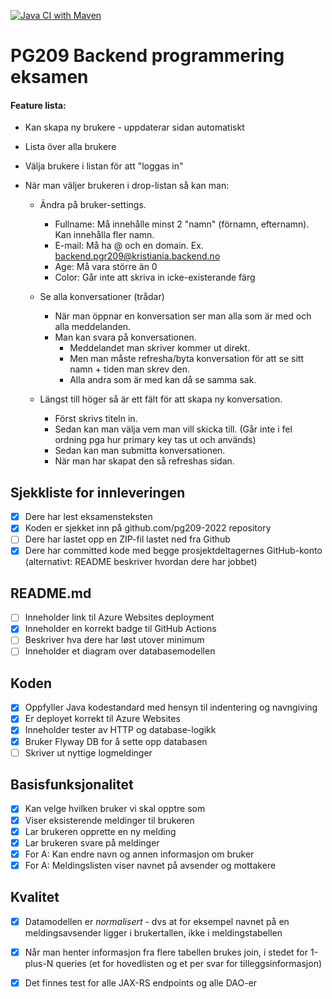 [![Java CI with Maven](https://github.com/kristiania-pgr209-2022/pg209exam-TobiasLiu1990/actions/workflows/maven.yml/badge.svg)](https://github.com/kristiania-pgr209-2022/pg209exam-TobiasLiu1990/actions/workflows/maven.yml)

# PG209 Backend programmering eksamen

#### Feature lista:
* Kan skapa ny brukere - uppdaterar sidan automatiskt
* Lista över alla brukere
* Välja brukere i listan för att "loggas in"

* När man väljer brukeren i drop-listan så kan man:
  * Ändra på bruker-settings.
    * Fullname: Må innehålle minst 2 "namn" (förnamn, efternamn). Kan innehålla fler namn.
    * E-mail: Må ha @ och en domain. Ex. backend.pgr209@kristiania.backend.no
    * Age: Må vara större än 0
    * Color: Går inte att skriva in icke-existerande färg

  * Se alla konversationer (trådar)
    * När man öppnar en konversation ser man alla som är med och alla meddelanden.
    * Man kan svara på konversationen.
      * Meddelandet man skriver kommer ut direkt.
      * Men man måste refresha/byta konversation för att se sitt namn + tiden man skrev den.
      * Alla andra som är med kan då se samma sak.
      
  * Längst till höger så är ett fält för att skapa ny konversation.
    * Först skrivs titeln in.
    * Sedan kan man välja vem man vill skicka till. (Går inte i fel ordning pga hur primary key tas ut och används)
    * Sedan kan man submitta konversationen.
    * När man har skapat den så refreshas sidan.





## Sjekkliste for innleveringen

* [x] Dere har lest eksamensteksten
* [x] Koden er sjekket inn på github.com/pg209-2022 repository
* [ ] Dere har lastet opp en ZIP-fil lastet ned fra Github
* [x] Dere har committed kode med begge prosjektdeltagernes GitHub-konto (alternativt: README beskriver hvordan dere har jobbet)

## README.md

* [ ] Inneholder link til Azure Websites deployment
* [x] Inneholder en korrekt badge til GitHub Actions
* [ ] Beskriver hva dere har løst utover minimum
* [ ] Inneholder et diagram over databasemodellen

## Koden

* [x] Oppfyller Java kodestandard med hensyn til indentering og navngiving
* [x] Er deployet korrekt til Azure Websites
* [x] Inneholder tester av HTTP og database-logikk
* [x] Bruker Flyway DB for å sette opp databasen
* [ ] Skriver ut nyttige logmeldinger

## Basisfunksjonalitet

* [x] Kan velge hvilken bruker vi skal opptre som
* [x] Viser eksisterende meldinger til brukeren
* [x] Lar brukeren opprette en ny melding
* [x] Lar brukeren svare på meldinger
* [x] For A: Kan endre navn og annen informasjon om bruker
* [x] For A: Meldingslisten viser navnet på avsender og mottakere

## Kvalitet

* [x] Datamodellen er *normalisert* - dvs at for eksempel navnet på en meldingsavsender ligger i brukertallen, ikke i meldingstabellen
* [x] Når man henter informasjon fra flere tabellen brukes join, i stedet for 1-plus-N queries (et for hovedlisten og et per svar for tilleggsinformasjon)
* [x] Det finnes test for alle JAX-RS endpoints og alle DAO-er

